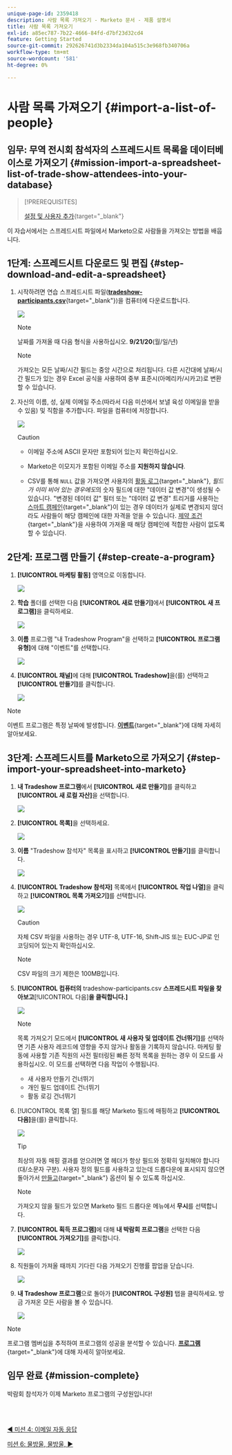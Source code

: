 ```yaml
---
unique-page-id: 2359418
description: 사람 목록 가져오기 - Marketo 문서 - 제품 설명서
title: 사람 목록 가져오기
exl-id: a85ec787-7b22-4666-84fd-d7bf23d32cd4
feature: Getting Started
source-git-commit: 292626741d3b2334da104a515c3e968fb340706a
workflow-type: tm+mt
source-wordcount: '581'
ht-degree: 0%

---
```


# 사람 목록 가져오기 {#import-a-list-of-people}

## 임무: 무역 전시회 참석자의 스프레드시트 목록을 데이터베이스로 가져오기 {#mission-import-a-spreadsheet-list-of-trade-show-attendees-into-your-database}

>[!PREREQUISITES]
>
>[설정 및 사용자 추가](/help/marketo/getting-started/quick-wins/get-set-up-and-add-a-person.md){target="_blank"}

이 자습서에서는 스프레드시트 파일에서 Marketo으로 사람들을 가져오는 방법을 배웁니다.

## 1단계: 스프레드시트 다운로드 및 편집 {#step-download-and-edit-a-spreadsheet}

1. 시작하려면 연습 스프레드시트 파일([**tradeshow-participants.csv**](/help/marketo/getting-started/assets/tradeshow-attendees.csv){target="_blank"})을 컴퓨터에 다운로드합니다.

   ![](assets/import-a-list-of-people-1.png)

   >[!NOTE]
   >
   >날짜를 가져올 때 다음 형식을 사용하십시오. **9/21/20**(월/일/년)

   >[!NOTE]
   >
   >가져오는 모든 날짜/시간 필드는 중앙 시간으로 처리됩니다. 다른 시간대에 날짜/시간 필드가 있는 경우 Excel 공식을 사용하여 중부 표준시(아메리카/시카고)로 변환할 수 있습니다.

1. 자신의 이름, 성, 실제 이메일 주소(따라서 다음 미션에서 보낼 육성 이메일을 받을 수 있음) 및 직함을 추가합니다. 파일을 컴퓨터에 저장합니다.

   ![](assets/import-a-list-of-people-2.png)

   >[!CAUTION]
   >
   >* 이메일 주소에 ASCII 문자만 포함되어 있는지 확인하십시오.
   >
   >* Marketo은 이모지가 포함된 이메일 주소를 **지원하지 않습니다**.
   >
   >* CSV를 통해 `NULL` 값을 가져오면 사용자의 [활동 로그](/help/marketo/product-docs/core-marketo-concepts/smart-lists-and-static-lists/managing-people-in-smart-lists/locate-the-activity-log-for-a-person.md){target="_blank"}, _필드가 이미 비어 있는 경우에도_&#x200B;의 숫자 필드에 대한 &quot;데이터 값 변경&quot;이 생성될 수 있습니다. &quot;변경된 데이터 값&quot; 필터 또는 &quot;데이터 값 변경&quot; 트리거를 사용하는 [스마트 캠페인](/help/marketo/product-docs/core-marketo-concepts/smart-campaigns/understanding-smart-campaigns.md){target="_blank"}이 있는 경우 데이터가 실제로 변경되지 않더라도 사람들이 해당 캠페인에 대한 자격을 얻을 수 있습니다. [제약 조건](/help/marketo/product-docs/core-marketo-concepts/smart-lists-and-static-lists/using-smart-lists/add-a-constraint-to-a-smart-list-filter.md){target="_blank"}을 사용하여 가져올 때 해당 캠페인에 적합한 사람이 없도록 할 수 있습니다.

## 2단계: 프로그램 만들기 {#step-create-a-program}

1. **[!UICONTROL 마케팅 활동]** 영역으로 이동합니다.

   ![](assets/import-a-list-of-people-3.png)

1. **학습** 폴더를 선택한 다음 **[!UICONTROL 새로 만들기]**&#x200B;에서 **[!UICONTROL 새 프로그램]**&#x200B;을 클릭하세요.

   ![](assets/import-a-list-of-people-4.png)

1. **이름** 프로그램 &quot;내 Tradeshow Program&quot;을 선택하고 **[!UICONTROL 프로그램 유형]**&#x200B;에 대해 &quot;이벤트&quot;를 선택합니다.

   ![](assets/import-a-list-of-people-5.png)

1. **[!UICONTROL 채널]**&#x200B;에 대해 **[!UICONTROL Tradeshow]**&#x200B;을(를) 선택하고 **[!UICONTROL 만들기]**&#x200B;를 클릭합니다.

   ![](assets/import-a-list-of-people-6.png)

>[!NOTE]
>
>이벤트 프로그램은 특정 날짜에 발생합니다. [**이벤트**](/help/marketo/product-docs/demand-generation/events/understanding-events/understanding-event-programs.md){target="_blank"}&#x200B;에 대해 자세히 알아보세요.

## 3단계: 스프레드시트를 Marketo으로 가져오기 {#step-import-your-spreadsheet-into-marketo}

1. **내 Tradeshow 프로그램**&#x200B;에서 **[!UICONTROL 새로 만들기]**&#x200B;를 클릭하고 **[!UICONTROL 새 로컬 자산]**&#x200B;을 선택합니다.

   ![](assets/import-a-list-of-people-7.png)

1. **[!UICONTROL 목록]**&#x200B;을 선택하세요.

   ![](assets/import-a-list-of-people-8.png)

1. **이름** &quot;Tradeshow 참석자&quot; 목록을 표시하고 **[!UICONTROL 만들기]**&#x200B;를 클릭합니다.

   ![](assets/import-a-list-of-people-9.png)

1. **[!UICONTROL Tradeshow 참석자]** 목록에서 **[!UICONTROL 작업 나열]**&#x200B;을 클릭하고 **[!UICONTROL 목록 가져오기]**&#x200B;를 선택합니다.

   ![](assets/import-a-list-of-people-10.png)

   >[!CAUTION]
   >
   >자체 CSV 파일을 사용하는 경우 UTF-8, UTF-16, Shift-JIS 또는 EUC-JP로 인코딩되어 있는지 확인하십시오.

   >[!NOTE]
   >
   >CSV 파일의 크기 제한은 100MB입니다.

1. **[!UICONTROL 컴퓨터의** tradeshow-participants.csv **스프레드시트 파일을 찾아보고**&#x200B;[!UICONTROL &#x200B;다음&#x200B;]&#x200B;**을 클릭합니다.]**

   ![](assets/import-a-list-of-people-11.png)

   >[!NOTE]
   >
   >목록 가져오기 모드에서 **[!UICONTROL 새 사용자 및 업데이트 건너뛰기]**&#x200B;를 선택하면 기존 사용자 레코드에 영향을 주지 않거나 활동을 기록하지 않습니다. 마케팅 활동에 사용할 기존 직원의 사전 필터링된 빠른 정적 목록을 원하는 경우 이 모드를 사용하십시오. 이 모드를 선택하면 다음 작업이 수행됩니다.
   >
   > * 새 사용자 만들기 건너뛰기
   > * 개인 필드 업데이트 건너뛰기
   > * 활동 로깅 건너뛰기

1. [!UICONTROL 목록 열] 필드를 해당 Marketo 필드에 매핑하고 **[!UICONTROL 다음]**&#x200B;을(를) 클릭합니다.

   ![](assets/import-a-list-of-people-12.png)

   >[!TIP]
   >
   >최상의 자동 매핑 결과를 얻으려면 열 헤더가 항상 필드와 정확히 일치해야 합니다(대/소문자 구분). 사용자 정의 필드를 사용하고 있는데 드롭다운에 표시되지 않으면 돌아가서 [만들고](/help/marketo/product-docs/administration/field-management/create-a-custom-field-in-marketo.md){target="_blank"} 옵션이 될 수 있도록 하십시오.

   >[!NOTE]
   >
   >가져오지 않을 필드가 있으면 Marketo 필드 드롭다운 메뉴에서 **무시**&#x200B;를 선택합니다.

1. **[!UICONTROL 획득 프로그램]**&#x200B;에 대해 **내 박람회 프로그램**&#x200B;을 선택한 다음 **[!UICONTROL 가져오기]**&#x200B;를 클릭합니다.

   ![](assets/import-a-list-of-people-13.png)

1. 직원들이 가져올 때까지 기다린 다음 가져오기 진행률 팝업을 닫습니다.

   ![](assets/import-a-list-of-people-14.png)

1. **내 Tradeshow 프로그램**&#x200B;으로 돌아가 **[!UICONTROL 구성원]** 탭을 클릭하세요. 방금 가져온 모든 사람을 볼 수 있습니다.

   ![](assets/import-a-list-of-people-15.png)

>[!NOTE]
>
>프로그램 멤버십을 추적하여 프로그램의 성공을 분석할 수 있습니다. [**프로그램**](/help/marketo/product-docs/core-marketo-concepts/programs/creating-programs/understanding-programs.md){target="_blank"}&#x200B;에 대해 자세히 알아보세요.

## 임무 완료 {#mission-complete}

박람회 참석자가 이제 Marketo 프로그램의 구성원입니다!

<br> 

[◄ 미션 4: 이메일 자동 응답](/help/marketo/getting-started/quick-wins/email-auto-response.md)

[미션 6: 물방울, 물방울, ►](/help/marketo/getting-started/quick-wins/drip-drip-nurture.md)
